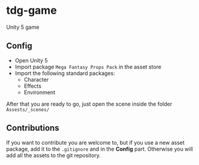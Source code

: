 # tdg-game
Unity 5 game

## Config
* Open Unity 5
* Import package `Mega Fantasy Props Pack` in the asset store
* Import the following standard packages:
  * Character
  * Effects
  * Environment
  
After that you are ready to go, just open the scene inside the folder `Assests/_scenes/`

## Contributions
If you want to contribute you are welcome to, but if you use a new asset package, add it to the `.gitignore` and in the **Config** part. Otherwise you will add all the assets to the git repository.

